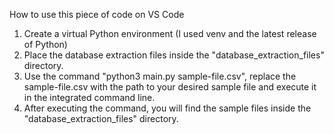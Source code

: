 How to use this piece of code on VS Code

1) Create a virtual Python environment (I used venv and the latest release of Python)
2) Place the database extraction files inside the "database_extraction_files" directory.
3) Use the command "python3 main.py sample-file.csv", replace the sample-file.csv with the path to your desired sample file and execute it in the integrated command line.
4) After executing the command, you will find the sample files inside the "database_extraction_files" directory.